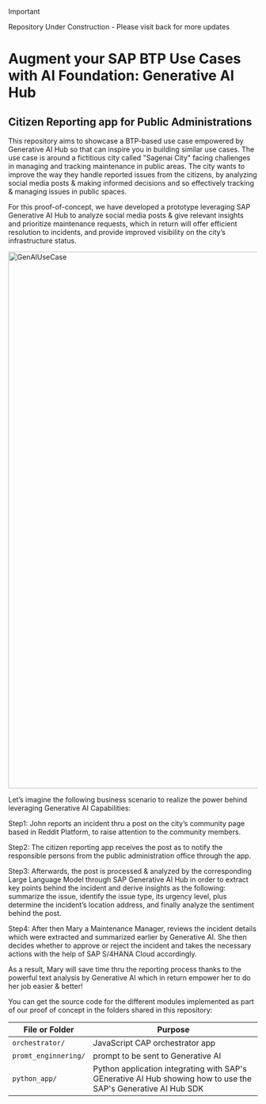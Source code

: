> [!IMPORTANT]
> Repository Under Construction - Please visit back for more updates
# Augment your SAP BTP Use Cases with AI Foundation: Generative AI Hub
## Citizen Reporting app for Public Administrations

This repository aims to showcase a BTP-based use case empowered by Generative AI Hub so that can inspire you in building similar use cases. 
The use case is around a fictitious city called "Sagenai City" facing challenges in managing and tracking maintenance in public areas. The city wants to improve the way they handle reported issues from the citizens, by analyzing social media posts & making informed decisions and so effectively tracking & managing issues in public spaces.

For this proof-of-concept, we have developed a prototype leveraging SAP Generative AI Hub to analyze social media posts & give relevant insights and prioritize maintenance requests, which in return will offer efficient resolution to incidents, and provide improved visibility on the city’s infrastructure status.

<img width="1082" alt="GenAIUseCase" src="https://github.com/SAP-samples/btp-generative-ai-hub-use-cases/assets/18447094/4c4414be-fcb6-4e85-a100-09e1575c6ed3">

Let’s imagine the following business scenario to realize the power behind leveraging Generative AI Capabilities:

Step1: John reports an incident thru a post on the city’s community page based in Reddit Platform, to raise attention to the community members.

Step2: The citizen reporting app receives the post as to notify the responsible persons from the public administration office through the app.

Step3: Afterwards, the post is processed & analyzed by the corresponding Large Language Model through SAP Generative AI Hub in order to extract key points behind the incident and derive insights as the following: summarize the issue, identify the issue type, its urgency level, plus determine the incident’s location address, and finally analyze the sentiment behind the post.

Step4: After then Mary a Maintenance Manager, reviews the incident details which were extracted and summarized earlier by Generative AI. She then decides whether to approve or reject the incident and takes the necessary actions with the help of SAP S/4HANA Cloud accordingly.

As a result, Mary will save time thru the reporting process thanks to the powerful text analysis by Generative AI which in return empower her to do her job easier & better!

You can get the source code for the different modules implemented as part of our proof of concept in the folders shared in this repository:

File or Folder | Purpose
---------|----------
`orchestrator/` | JavaScript CAP orchestrator app
`promt_enginnering/` | prompt to be sent to Generative AI
`python_app/` | Python application integrating with SAP's GEnerative AI Hub showing how to use the SAP's Generative AI Hub SDK

